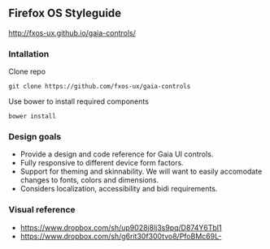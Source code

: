 ## Firefox OS Styleguide

http://fxos-ux.github.io/gaia-controls/


### Intallation
Clone repo

    git clone https://github.com/fxos-ux/gaia-controls

Use bower to install required components

    bower install

### Design goals
* Provide a design and code reference for Gaia UI controls.
* Fully responsive to different device form factors.
* Support for theming and skinnability.   We will want to easily accomodate changes to fonts, colors and dimensions.
* Considers localization, accessibility and bidi requirements.

### Visual reference
* https://www.dropbox.com/sh/up9028j8lj3s9pq/D874Y6Tbl1
* https://www.dropbox.com/sh/g6rit30f300tvo8/PfoBMc69L-




